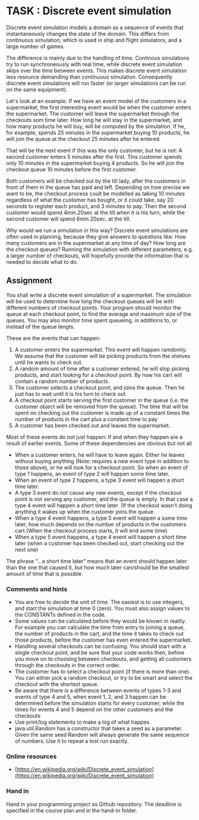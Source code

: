 # TASK : Discrete event simulation

Discrete event simulation models a domain as a sequence of events that instantaneously changes the state of the domain. This differs from continuous simulation, which is used in ship and flight simulators, and a large number of games.

The difference is mainly due to the handling of time. Continous simulations try to run synchroneously with real time, while discrete event simulation skips over the time between events. This makes discrete event simulation less resource demanding than continuous simulation. Consequently discrete event simulations will run faster (or larger simulations can be run on the same equipment).

Let's look at an example. If we have an event model of the customers in a supermarket, the first interesting event would be when the customer enters the supermarket. The customer will leave the supermarket through the checkouts som time later. How long he will stay in the supermarket, and how many products he will buy, will be computed by the simulation. If he, for example, spends 25 minutes in the supermarket buying 10 products, he will join the queue at the checkout 25 minutes after he entered.

That will be the next event if this was the only customer, but he is not: A second customer enters 5 minutes after the first. This customer spends only 10 minutes in the supermarket buying 4 products. So he will join the checkout queue 10 minutes before the first customer.

Both customers will be checked out by the till lady, after the customers in front of them in the queue has paid and left. Depending on how precise we want to be, the checkout process coult be modelled as taking 10 minutes regardless of what the customer has bought, or it could take, say 20 seconds to register each product, and 3 minutes to pay. Then the second customer would spend 4min.20sec at the till when it is his turn, while the second customer will spend 6min.20sec. at the till.

Why would we run a simulation in this way? Discrete event simulations are often used in planning, because they give answers to questions like: How many customers are in the supermarket at any time of day? How long are the checkout queues? Running the simulation with different parameters, e.g. a larger number of checkouts, will hopefully provide the information that is needed to decide what to do.

## Assignment

You shall write a discrete event simulation of a supermarket. The simulation will be used to determine how long the checkout queues will be with different numbers of checkout points. Your program should monitor the queue at each checkout point, to find the average and maximum size of the queues. You may also monitor time spent queueing, in additions to, or instead of the queue lengts.

These are the events that can happen:

1.  A customer enters the supermarket. This event will happen ramdomly. We assume that the customer will be picking products from the shelves until he wants to check out.
2.  A random amount of time after a customer entered, he will stop picking products, and start looking for a checkout point. By now his cart will contain a random number of products.
3.  The customer selects a checkout point, and joins the queue. Then he just has to wait until it is his turn to check out.
4.  A checkout point starts serving the first customer in the queue (i.e. the customer object will be removed from the queue). The time that will be spent on checking out the customer is made up of a constant times the number of products in the cart plus a constant time to pay
5.  A customer has been checked out and leaves the supermarket.

Most of these events do not just happen: If and when they happen are a result of earlier events. Some of these dependencies are obvious but not all

*   When a customer enters, he will have to leave again. Either he leaves without buying anything (Note: requires a new event type in addition to those above), or he will look for a checkout point. So when an event of type 1 happens, an event of type 2 will happen some time later.
*   When an event of type 2 happens, a type 3 event will happen a short time later.
*   A type 3 event do not cause any new events, except if the checkout point is not serving any customer, and the queue is empty. In that case a type 4 event will happen a short time later. (If the checkout wasn't doing anything it wakes up when the customer joins the queue.
*   When a type 4 event happens, a type 5 event will happen a some time later, how much depends on the number of products in the customers cart.(When the checkout process starts, it will end some time)
*   When a type 5 event happens, a type 4 event will happen a short time later (when a customer has been checked out, start checking out the next one)

The phrase "...a short time later" means that an event should happen later than the one that caused it, but how much later can/should be the smallest amount of time that is possible.

### Comments and hints

*   You are free to decide the unit of time. The easiest is to use integers, and start the simulation at time 0 (zero). You must also assign values to the CONSTANTs defined in the code.
*   Some values can be calculated before they would be known in reality. For example you can calculate the time from entry to joining a queue, the number of products in the cart, and the time it takes to check out those products, before the customer has even entered the supermarket.
*   Handling several checkouts can be confusing. You should start with a single checkout point, and be sure that your code works then, before you move on to choosing between checkouts, and getting all customers through the checkouts in the correct order.
*   The customer has to select a checkout point (if there is more than one). You can either pick a random checkout, or try to be smart and select the checkout with the shortest queue.
*   Be aware that there is a difference between events of types 1-3 and events of type 4 and 5, when event 1, 2, and 3 happen can be determined before the simulation starts for every customer, while the times for events 4 and 5 depend on the other customers and the checkouts
*   Use print/log statements to make a log of what happes.
*   java.util.Random has a constructor that takes a seed as a parameter. Given the same seed Random will always generate the same sequence of numbers. Use it to repeat a test run exactly.

### Online resources

*   [https://en.wikipedia.org/wiki/Discrete_event_simulation](https://en.wikipedia.org/wiki/Discrete_event_simulation)

### Hand in

Hand in your programming project as Github repository. The deadline is specified in the course plan and in the hand-in folder.